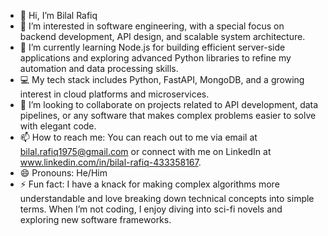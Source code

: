 - 👋 Hi, I’m Bilal Rafiq
- 👀 I’m interested in software engineering, with a special focus on backend development, API design, and scalable system architecture.
- 🌱 I’m currently learning Node.js for building efficient server-side applications and exploring advanced Python libraries to refine my automation and data processing skills.
- 💻 My tech stack includes Python, FastAPI, MongoDB, and a growing interest in cloud platforms and microservices.
- 💞️ I’m looking to collaborate on projects related to API development, data pipelines, or any software that makes complex problems easier to solve with elegant code.
- 📫 How to reach me: You can reach out to me via email at bilal.rafiq1975@gmail.com or connect with me on LinkedIn at www.linkedin.com/in/bilal-rafiq-433358167.
- 😄 Pronouns: He/Him
- ⚡ Fun fact: I have a knack for making complex algorithms more understandable and love breaking down technical concepts into simple terms. When I’m not coding, I enjoy diving into sci-fi novels and exploring new software frameworks.
